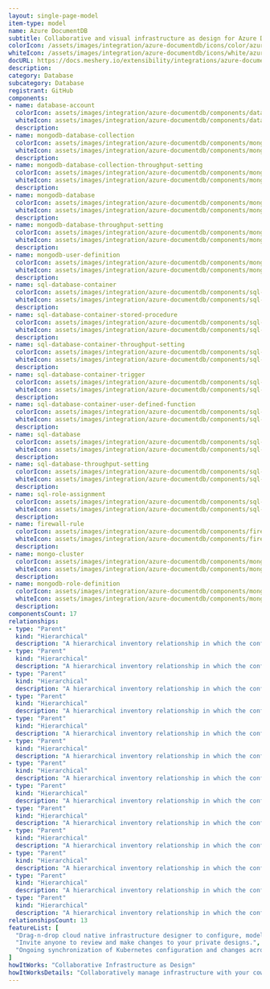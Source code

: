 ```yaml
---
layout: single-page-model
item-type: model
name: Azure DocumentDB
subtitle: Collaborative and visual infrastructure as design for Azure DocumentDB
colorIcon: /assets/images/integration/azure-documentdb/icons/color/azure-documentdb-color.svg
whiteIcon: /assets/images/integration/azure-documentdb/icons/white/azure-documentdb-white.svg
docURL: https://docs.meshery.io/extensibility/integrations/azure-documentdb
description: 
category: Database
subcategory: Database
registrant: GitHub
components: 
- name: database-account
  colorIcon: assets/images/integration/azure-documentdb/components/database-account/icons/color/database-account-color.svg
  whiteIcon: assets/images/integration/azure-documentdb/components/database-account/icons/white/database-account-white.svg
  description: 
- name: mongodb-database-collection
  colorIcon: assets/images/integration/azure-documentdb/components/mongodb-database-collection/icons/color/mongodb-database-collection-color.svg
  whiteIcon: assets/images/integration/azure-documentdb/components/mongodb-database-collection/icons/white/mongodb-database-collection-white.svg
  description: 
- name: mongodb-database-collection-throughput-setting
  colorIcon: assets/images/integration/azure-documentdb/components/mongodb-database-collection-throughput-setting/icons/color/mongodb-database-collection-throughput-setting-color.svg
  whiteIcon: assets/images/integration/azure-documentdb/components/mongodb-database-collection-throughput-setting/icons/white/mongodb-database-collection-throughput-setting-white.svg
  description: 
- name: mongodb-database
  colorIcon: assets/images/integration/azure-documentdb/components/mongodb-database/icons/color/mongodb-database-color.svg
  whiteIcon: assets/images/integration/azure-documentdb/components/mongodb-database/icons/white/mongodb-database-white.svg
  description: 
- name: mongodb-database-throughput-setting
  colorIcon: assets/images/integration/azure-documentdb/components/mongodb-database-throughput-setting/icons/color/mongodb-database-throughput-setting-color.svg
  whiteIcon: assets/images/integration/azure-documentdb/components/mongodb-database-throughput-setting/icons/white/mongodb-database-throughput-setting-white.svg
  description: 
- name: mongodb-user-definition
  colorIcon: assets/images/integration/azure-documentdb/components/mongodb-user-definition/icons/color/mongodb-user-definition-color.svg
  whiteIcon: assets/images/integration/azure-documentdb/components/mongodb-user-definition/icons/white/mongodb-user-definition-white.svg
  description: 
- name: sql-database-container
  colorIcon: assets/images/integration/azure-documentdb/components/sql-database-container/icons/color/sql-database-container-color.svg
  whiteIcon: assets/images/integration/azure-documentdb/components/sql-database-container/icons/white/sql-database-container-white.svg
  description: 
- name: sql-database-container-stored-procedure
  colorIcon: assets/images/integration/azure-documentdb/components/sql-database-container-stored-procedure/icons/color/sql-database-container-stored-procedure-color.svg
  whiteIcon: assets/images/integration/azure-documentdb/components/sql-database-container-stored-procedure/icons/white/sql-database-container-stored-procedure-white.svg
  description: 
- name: sql-database-container-throughput-setting
  colorIcon: assets/images/integration/azure-documentdb/components/sql-database-container-throughput-setting/icons/color/sql-database-container-throughput-setting-color.svg
  whiteIcon: assets/images/integration/azure-documentdb/components/sql-database-container-throughput-setting/icons/white/sql-database-container-throughput-setting-white.svg
  description: 
- name: sql-database-container-trigger
  colorIcon: assets/images/integration/azure-documentdb/components/sql-database-container-trigger/icons/color/sql-database-container-trigger-color.svg
  whiteIcon: assets/images/integration/azure-documentdb/components/sql-database-container-trigger/icons/white/sql-database-container-trigger-white.svg
  description: 
- name: sql-database-container-user-defined-function
  colorIcon: assets/images/integration/azure-documentdb/components/sql-database-container-user-defined-function/icons/color/sql-database-container-user-defined-function-color.svg
  whiteIcon: assets/images/integration/azure-documentdb/components/sql-database-container-user-defined-function/icons/white/sql-database-container-user-defined-function-white.svg
  description: 
- name: sql-database
  colorIcon: assets/images/integration/azure-documentdb/components/sql-database/icons/color/sql-database-color.svg
  whiteIcon: assets/images/integration/azure-documentdb/components/sql-database/icons/white/sql-database-white.svg
  description: 
- name: sql-database-throughput-setting
  colorIcon: assets/images/integration/azure-documentdb/components/sql-database-throughput-setting/icons/color/sql-database-throughput-setting-color.svg
  whiteIcon: assets/images/integration/azure-documentdb/components/sql-database-throughput-setting/icons/white/sql-database-throughput-setting-white.svg
  description: 
- name: sql-role-assignment
  colorIcon: assets/images/integration/azure-documentdb/components/sql-role-assignment/icons/color/sql-role-assignment-color.svg
  whiteIcon: assets/images/integration/azure-documentdb/components/sql-role-assignment/icons/white/sql-role-assignment-white.svg
  description: 
- name: firewall-rule
  colorIcon: assets/images/integration/azure-documentdb/components/firewall-rule/icons/color/firewall-rule-color.svg
  whiteIcon: assets/images/integration/azure-documentdb/components/firewall-rule/icons/white/firewall-rule-white.svg
  description: 
- name: mongo-cluster
  colorIcon: assets/images/integration/azure-documentdb/components/mongo-cluster/icons/color/mongo-cluster-color.svg
  whiteIcon: assets/images/integration/azure-documentdb/components/mongo-cluster/icons/white/mongo-cluster-white.svg
  description: 
- name: mongodb-role-definition
  colorIcon: assets/images/integration/azure-documentdb/components/mongodb-role-definition/icons/color/mongodb-role-definition-color.svg
  whiteIcon: assets/images/integration/azure-documentdb/components/mongodb-role-definition/icons/white/mongodb-role-definition-white.svg
  description: 
componentsCount: 17
relationships: 
- type: "Parent"
  kind: "Hierarchical"
  description: "A hierarchical inventory relationship in which the configuration of (parent component) is patched with the configuration of (child component). "
- type: "Parent"
  kind: "Hierarchical"
  description: "A hierarchical inventory relationship in which the configuration of (parent component) is patched with the configuration of (child component). "
- type: "Parent"
  kind: "Hierarchical"
  description: "A hierarchical inventory relationship in which the configuration of (parent component) is patched with the configuration of (child component). "
- type: "Parent"
  kind: "Hierarchical"
  description: "A hierarchical inventory relationship in which the configuration of (parent component) is patched with the configuration of (child component). "
- type: "Parent"
  kind: "Hierarchical"
  description: "A hierarchical inventory relationship in which the configuration of (parent component) is patched with the configuration of (child component). "
- type: "Parent"
  kind: "Hierarchical"
  description: "A hierarchical inventory relationship in which the configuration of (parent component) is patched with the configuration of (child component). "
- type: "Parent"
  kind: "Hierarchical"
  description: "A hierarchical inventory relationship in which the configuration of (parent component) is patched with the configuration of (child component). "
- type: "Parent"
  kind: "Hierarchical"
  description: "A hierarchical inventory relationship in which the configuration of (parent component) is patched with the configuration of (child component). "
- type: "Parent"
  kind: "Hierarchical"
  description: "A hierarchical inventory relationship in which the configuration of (parent component) is patched with the configuration of (child component). "
- type: "Parent"
  kind: "Hierarchical"
  description: "A hierarchical inventory relationship in which the configuration of (parent component) is patched with the configuration of (child component). "
- type: "Parent"
  kind: "Hierarchical"
  description: "A hierarchical inventory relationship in which the configuration of (parent component) is patched with the configuration of (child component). "
- type: "Parent"
  kind: "Hierarchical"
  description: "A hierarchical inventory relationship in which the configuration of (parent component) is patched with the configuration of (child component). "
- type: "Parent"
  kind: "Hierarchical"
  description: "A hierarchical inventory relationship in which the configuration of (parent component) is patched with the configuration of (child component). "
relationshipsCount: 13
featureList: [
  "Drag-n-drop cloud native infrastructure designer to configure, model, and deploy your workloads.",
  "Invite anyone to review and make changes to your private designs.",
  "Ongoing synchronization of Kubernetes configuration and changes across any number of clusters."
]
howItWorks: "Collaborative Infrastructure as Design"
howItWorksDetails: "Collaboratively manage infrastructure with your coworkers synchronously sharing the same designs."
---
```

